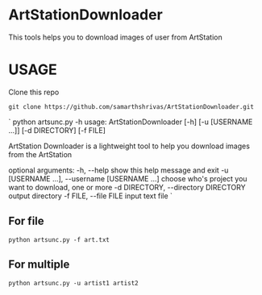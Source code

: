 # ArtStationDownloader
This tools helps you to download images of user from ArtStation

# USAGE
Clone this repo 

`git clone https://github.com/samarthshrivas/ArtStationDownloader.git`


`
python artsunc.py -h
usage: ArtStationDownloader [-h] [-u [USERNAME ...]] [-d DIRECTORY] [-f FILE]

ArtStation Downloader is a lightweight tool to help you download images from the ArtStation

optional arguments:
  -h, --help            show this help message and exit
  -u [USERNAME ...], --username [USERNAME ...]
                        choose who's project you want to download, one or more
  -d DIRECTORY, --directory DIRECTORY
                        output directory
  -f FILE, --file FILE  input text file
`

## For file 
`python artsunc.py -f art.txt `

## For multiple 
`python artsunc.py -u artist1 artist2`


